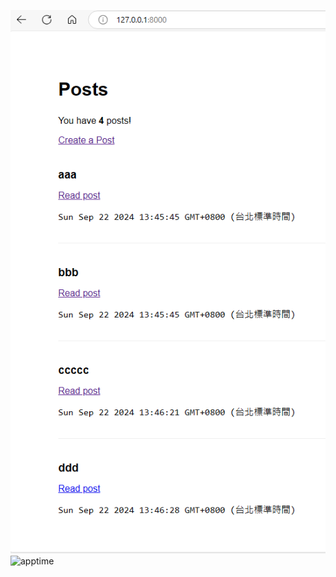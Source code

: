 ![image](https://github.com/henk3520/_ws/blob/master/hw2/apptime.png)
![apptime](https://github.com/user-attachments/assets/d216bf12-1689-475a-a33e-6e2728f996aa)
